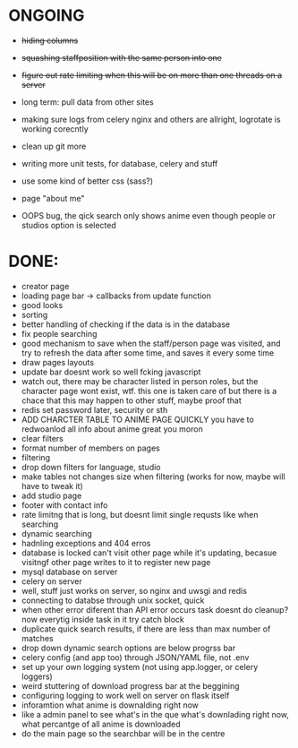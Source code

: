 # ONGOING
- ~~hiding columns~~
- ~~squashing staffposition with the same person into one~~
- ~~figure out rate limiting when this will be on more than one threads on a server~~

- long term: pull data from other sites

- making sure logs from celery nginx and others are allright, logrotate is working corecntly
- clean up git more
- writing more unit tests, for database, celery and stuff

- use some kind of better css (sass?)
- page "about me"
- OOPS bug, the qick search only shows anime even though people or studios option is selected


# DONE:
- creator page
- loading page bar -> callbacks from update function
- good looks
- sorting
- better handling of checking if the data is in the database
- fix people searching
- good mechanism to save when the staff/person page was visited, and try to refresh the data after some time, and saves it every some time
- draw pages layouts
- update bar doesnt work so well fcking javascript
- watch out, there may be character listed in person roles, but the character page wont exist, wtf. this one is taken care of but there is a chace that this may happen to other stuff, maybe proof that
- redis set password later, security or sth
- ADD CHARCTER TABLE TO ANIME PAGE QUICKLY you have to redwoanlod all info about anime great you moron
- clear filters
- format number of members on pages
- filtering
- drop down filters for language, studio
- make tables not changes size when filtering (works for now, maybe will have to tweak it)
- add studio page
- footer with contact info
- rate limitng that is long, but doesnt limit single requsts like when searching
- dynamic searching
- hadnling exceptions and 404 erros
- database is locked can't visit other page while it's updating, becasue visitngf other page writes to it to register new page
- mysql database on server
- celery on server
- well, stuff just works on server, so nginx and uwsgi and redis
- connecting to databse through unix socket, quick
- when other error diferent than API error occurs task doesnt do cleanup? now everytig inside task in it try catch block
- duplicate quick search results, if there are less than max number of matches
- drop down dynamic search options are below progrss bar
- celery config (and app too) through JSON/YAML file, not .env
- set up your own logging system (not using app.logger, or celery loggers)
- weird stuttering of download progress bar at the beggining
- configuring logging to work well on server on flask itself
- inforamtion what anime is downalding right now
- like a admin panel to see what's in the que what's downlading right now, what percantge of all anime is downloaded
- do the main page so the searchbar will be in the centre